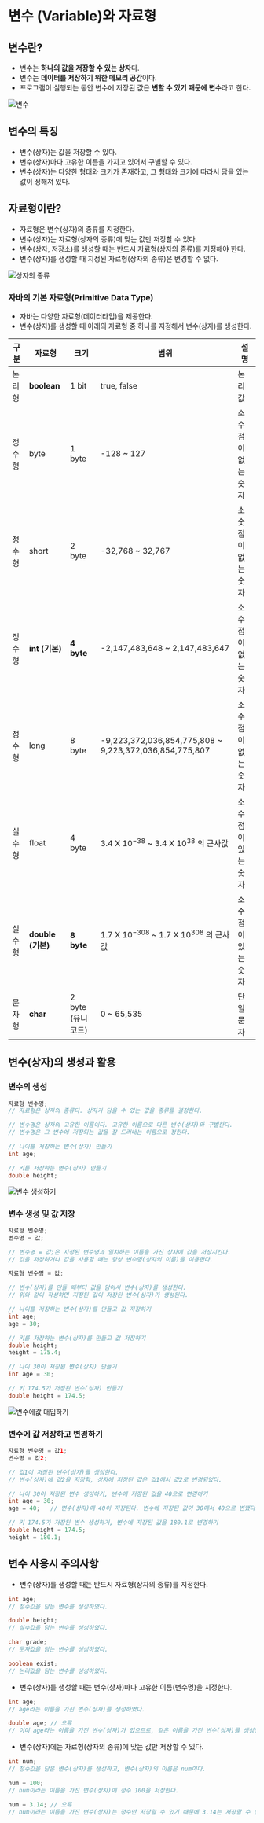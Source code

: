 # 변수 (Variable)와 자료형

## 변수란?

- 변수는 **하나의 값을 저장할 수 있는 상자**다.
- 변수는 **데이터를 저장하기 위한 메모리 공간**이다. 
- 프로그램이 실행되는 동안 변수에 저장된 값은 **변할 수 있기 때문에 변수**라고 한다.

![변수](../images/var0.png)

## 변수의 특징

- 변수(상자)는 값을 저장할 수 있다.
- 변수(상자)마다 고유한 이름을 가지고 있어서 구별할 수 있다.
- 변수(상자)는 다양한 형태와 크기가 존재하고, 그 형태와 크기에 따라서 담을 있는 값이 정해져 있다.

## 자료형이란?

- 자료형은 변수(상자)의 종류를 지정한다.
- 변수(상자)는 자료형(상자의 종류)에 맞는 값만 저장할 수 있다. 
- 변수(상자, 저장소)를 생성할 때는 반드시 자료형(상자의 종류)를 지정해야 한다.
- 변수(상자)를 생성할 때 지정된 자료형(상자의 종류)은 변경할 수 없다.

![상자의 종류](../images/var01.png)

### 자바의 기본 자료형(Primitive Data Type)

- 자바는 다양한 자료형(데이터타입)을 제공한다.
- 변수(상자)를 생성할 때 아래의 자료형 중 하나를 지정해서 변수(상자)를 생성한다.

| 구분 | 자료형 | 크기 | 범위 | 설명 |
|---|---|---|---|---|
| 논리형 | **boolean** | 1 bit | true, false| 논리값 |
| 정수형 | byte | 1 byte | -128 ~ 127 | 소수점이 없는 숫자 |
| 정수형 | short | 2 byte | -32,768 ~ 32,767 | 소숫점이 없는 숫자 |
| 정수형 | **int (기본)** | **4 byte** |-2,147,483,648 ~ 2,147,483,647 | 소수점이 없는 숫자 |
| 정수형 | long | 8 byte | -9,223,372,036,854,775,808 ~ 9,223,372,036,854,775,807 | 소수점이 없는 숫자 |
| 실수형 | float | 4 byte | 3.4 X 10<sup>−38</sup> ~ 3.4 X 10<sup>38</sup> 의 근사값 | 소수점이 있는 숫자 |
| 실수형 | **double (기본)** | **8 byte** | 1.7 X 10<sup>−308</sup> ~ 1.7 X 10<sup>308</sup> 의 근사값 | 소수점이 있는 숫자 |
| 문자형 | **char** | 2 byte (유니코드) |  0 ~ 65,535 | 단일 문자 |

## 변수(상자)의 생성과 활용

### 변수의 생성
```java
자료형 변수명;
// 자료형은 상자의 종류다. 상자가 담을 수 있는 값을 종류를 결정한다.

// 변수명은 상자의 고유한 이름이다. 고유한 이름으로 다른 변수(상자)와 구별한다.
// 변수명은 그 변수에 저장되는 값을 잘 드러내는 이름으로 정한다.
```

```java
// 나이를 저장하는 변수(상자) 만들기
int age;

// 키를 저장하는 변수(상자) 만들기
double height;
```
![변수 생성하기](../images/var1.png)

### 변수 생성 및 값 저장
```java
자료형 변수명;
변수명 = 값;

// 변수명 = 값;은 지정된 변수명과 일치하는 이름을 가진 상자에 값을 저장시킨다.
// 값을 저장하거나 값을 사용할 때는 항상 변수명(상자의 이름)을 이용한다.

자료형 변수명 = 값;

// 변수(상자)를 만들 때부터 값을 담아서 변수(상자)를 생성한다.
// 위와 같이 작성하면 지정된 값이 저장된 변수(상자)가 생성된다.
```

```java
// 나이를 저장하는 변수(상자)를 만들고 값 저장하기
int age;
age = 30;

// 키를 저장하는 변수(상자)를 만들고 값 저장하기
double height;
height = 175.4;
```

```java
// 나이 30이 저장된 변수(상자) 만들기
int age = 30;

// 키 174.5가 저장된 변수(상자) 만들기
double height = 174.5;
```
![변수에값 대입하기](../images/var2.png)

### 변수에 값 저장하고 변경하기
```java
자료형 변수명 = 값1;
변수명 = 값2;

// 값1이 저장된 변수(상자)를 생성한다.
// 변수(상자)에 값2을 저장함, 상자에 저장된 값은 값1에서 값2로 변경되었다.
```

```java
// 나이 30이 저장된 변수 생성하기, 변수에 저장된 값을 40으로 변경하기
int age = 30;
age = 40;   // 변수(상자)에 40이 저장된다. 변수에 저장된 값이 30에서 40으로 변했다.

// 키 174.5가 저장된 변수 생성하기, 변수에 저장된 값을 180.1로 변경하기
double height = 174.5;
height = 180.1;
```

## 변수 사용시 주의사항

- 변수(상자)를 생성할 때는 반드시 자료형(상자의 종류)를 지정한다.
```java
int age;
// 정수값을 담는 변수를 생성하였다.

double height;
// 실수값을 담는 변수를 생성하였다.

char grade;
// 문자값을 담는 변수를 생성하였다.

boolean exist;
// 논리값을 담는 변수를 생성하였다.
```
- 변수(상자)를 생성할 때는 변수(상자)마다 고유한 이름(변수명)을 지정한다.
```java
int age;
// age라는 이름을 가진 변수(상자)를 생성하였다.

double age; // 오류
// 이미 age라는 이름을 가진 변수(상자)가 있으므로, 같은 이름을 가진 변수(상자)를 생성할 수 없다.
```
- 변수(상자)에는 자료형(상자의 종류)에 맞는 값만 저장할 수 있다.
```java
int num;
// 정수값을 담은 변수(상자)를 생성하고, 변수(상자)의 이름은 num이다.

num = 100;
// num이라는 이름을 가진 변수(상자)에 정수 100을 저장한다.

num = 3.14; // 오류
// num이라는 이름을 가진 변수(상자)는 정수만 저장할 수 있기 때문에 3.14는 저장할 수 없다.
```
